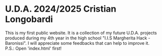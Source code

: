 # U.D.A. 2024/2025 Cristian Longobardi
This is my first public website. It is a collection of my future U.D.A. projects produced during my 4th year in the high school "I.I.S Margherita Hack - Baronissi".
I will appreciate some feedbacks that can help to improve it. <br>
P.S.: Open 'index.html' first!

